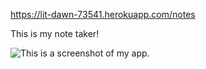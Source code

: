 https://lit-dawn-73541.herokuapp.com/notes

This is my note taker!

![This is a screenshot of my app.](./public/assets/note.png)